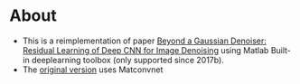 # About

* This is a reimplementation of paper [Beyond a Gaussian Denoiser: Residual Learning of Deep CNN for Image Denoising](https://arxiv.org/abs/1608.03981) using Matlab Built-in deeplearning toolbox (only supported since 2017b).
* The [original version](https://github.com/cszn/DnCNN) uses Matconvnet